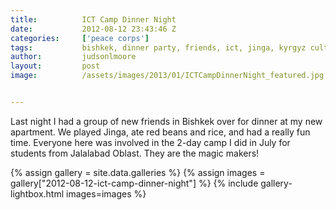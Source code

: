 ```yaml
---
title:			ICT Camp Dinner Night
date:			2012-08-12 23:43:46 Z
categories:		['peace corps']
tags:			bishkek, dinner party, friends, ict, jinga, kyrgyz culture, kyrgyzstan
author:			judsonlmoore
layout:			post
image:			/assets/images/2013/01/ICTCampDinnerNight_featured.jpg


---
```


Last night I had a group of new friends in Bishkek over for dinner at my new apartment. We played Jinga, ate red beans and rice, and had a really fun time. Everyone here was involved in the 2-day camp I did in July for students from Jalalabad Oblast. They are the magic makers!

{% assign gallery = site.data.galleries %}
{% assign images = gallery["2012-08-12-ict-camp-dinner-night"] %}
{% include gallery-lightbox.html images=images %}
